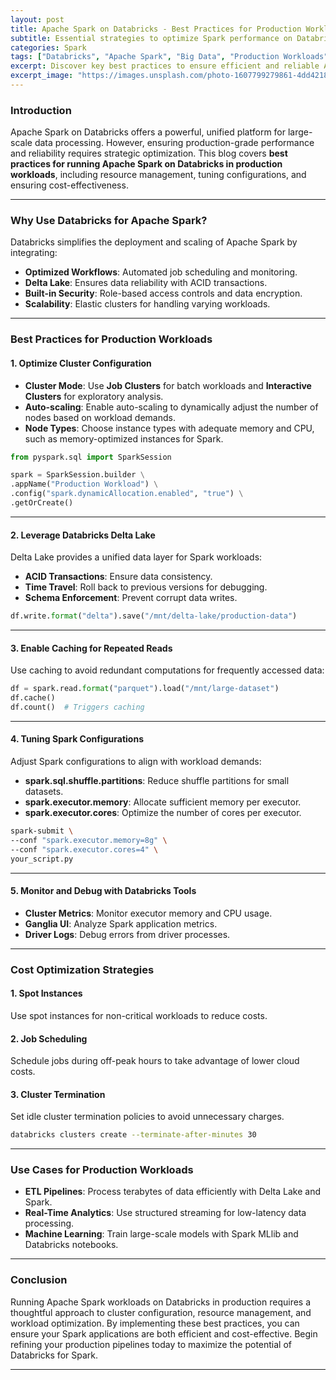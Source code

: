 ```yaml
---
layout: post
title: Apache Spark on Databricks - Best Practices for Production Workloads
subtitle: Essential strategies to optimize Spark performance on Databricks for production environments.
categories: Spark
tags: ["Databricks", "Apache Spark", "Big Data", "Production Workloads", "Cloud"]
excerpt: Discover key best practices to ensure efficient and reliable Apache Spark workloads on the Databricks platform in production settings.
excerpt_image: "https://images.unsplash.com/photo-1607799279861-4dd421887fb3"
---
```


### Introduction

Apache Spark on Databricks offers a powerful, unified platform for large-scale data processing. However, ensuring production-grade performance and reliability requires strategic optimization. This blog covers **best practices for running Apache Spark on Databricks in production workloads**, including resource management, tuning configurations, and ensuring cost-effectiveness.

---

### Why Use Databricks for Apache Spark?

Databricks simplifies the deployment and scaling of Apache Spark by integrating:

- **Optimized Workflows**: Automated job scheduling and monitoring.
- **Delta Lake**: Ensures data reliability with ACID transactions.
- **Built-in Security**: Role-based access controls and data encryption.
- **Scalability**: Elastic clusters for handling varying workloads.

---

### Best Practices for Production Workloads

#### 1. **Optimize Cluster Configuration**

- **Cluster Mode**: Use **Job Clusters** for batch workloads and **Interactive Clusters** for exploratory analysis.
- **Auto-scaling**: Enable auto-scaling to dynamically adjust the number of nodes based on workload demands.
- **Node Types**: Choose instance types with adequate memory and CPU, such as memory-optimized instances for Spark.

```python
from pyspark.sql import SparkSession

spark = SparkSession.builder \
.appName("Production Workload") \
.config("spark.dynamicAllocation.enabled", "true") \
.getOrCreate()
```

---

#### 2. **Leverage Databricks Delta Lake**

Delta Lake provides a unified data layer for Spark workloads:

- **ACID Transactions**: Ensure data consistency.
- **Time Travel**: Roll back to previous versions for debugging.
- **Schema Enforcement**: Prevent corrupt data writes.

```python
df.write.format("delta").save("/mnt/delta-lake/production-data")
```

---

#### 3. **Enable Caching for Repeated Reads**

Use caching to avoid redundant computations for frequently accessed data:

```python
df = spark.read.format("parquet").load("/mnt/large-dataset")
df.cache()
df.count()  # Triggers caching
```

---

#### 4. **Tuning Spark Configurations**

Adjust Spark configurations to align with workload demands:

- **spark.sql.shuffle.partitions**: Reduce shuffle partitions for small datasets.
- **spark.executor.memory**: Allocate sufficient memory per executor.
- **spark.executor.cores**: Optimize the number of cores per executor.

```bash
spark-submit \
--conf "spark.executor.memory=8g" \
--conf "spark.executor.cores=4" \
your_script.py
```

---

#### 5. **Monitor and Debug with Databricks Tools**

- **Cluster Metrics**: Monitor executor memory and CPU usage.
- **Ganglia UI**: Analyze Spark application metrics.
- **Driver Logs**: Debug errors from driver processes.

---

### Cost Optimization Strategies

#### 1. **Spot Instances**
Use spot instances for non-critical workloads to reduce costs.

#### 2. **Job Scheduling**
Schedule jobs during off-peak hours to take advantage of lower cloud costs.

#### 3. **Cluster Termination**
Set idle cluster termination policies to avoid unnecessary charges.

```bash
databricks clusters create --terminate-after-minutes 30
```

---

### Use Cases for Production Workloads

- **ETL Pipelines**: Process terabytes of data efficiently with Delta Lake and Spark.
- **Real-Time Analytics**: Use structured streaming for low-latency data processing.
- **Machine Learning**: Train large-scale models with Spark MLlib and Databricks notebooks.

---

### Conclusion

Running Apache Spark workloads on Databricks in production requires a thoughtful approach to cluster configuration, resource management, and workload optimization. By implementing these best practices, you can ensure your Spark applications are both efficient and cost-effective. Begin refining your production pipelines today to maximize the potential of Databricks for Spark.

---

